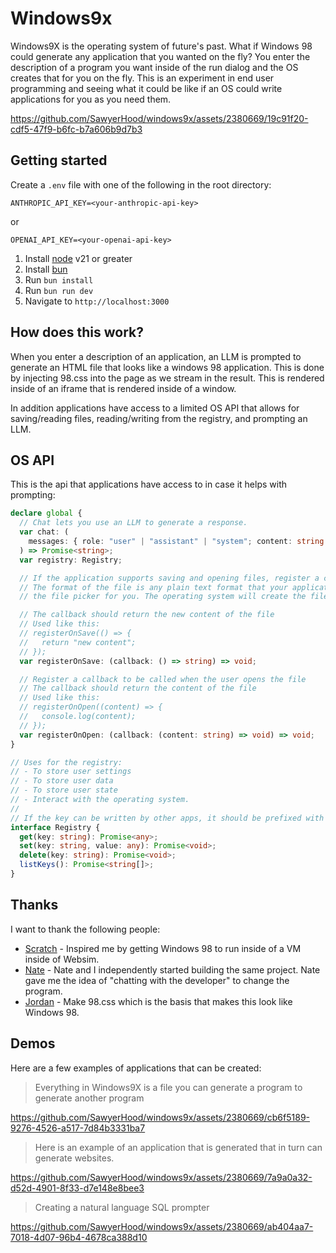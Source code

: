 # Windows9x

Windows9X is the operating system of future's past. What if Windows 98 could generate any application that you wanted on the fly? You enter the description of a program you want inside of the run dialog and the OS creates that for you on the fly. This is an experiment in end user programming and seeing what it could be like if an OS could write applications for you as you need them.

https://github.com/SawyerHood/windows9x/assets/2380669/19c91f20-cdf5-47f9-b6fc-b7a606b9d7b3

## Getting started

Create a `.env` file with one of the following in the root directory:

```
ANTHROPIC_API_KEY=<your-anthropic-api-key>
```

or

```
OPENAI_API_KEY=<your-openai-api-key>
```

1. Install [node](https://nodejs.org/en) v21 or greater
2. Install [bun](https://bun.sh/docs/installation)
3. Run `bun install`
4. Run `bun run dev`
5. Navigate to `http://localhost:3000`

## How does this work?

When you enter a description of an application, an LLM is prompted to generate an HTML file that looks like a windows 98 application. This is done by injecting 98.css into the page as we stream in the result. This is rendered inside of an iframe that is rendered inside of a window.

In addition applications have access to a limited OS API that allows for saving/reading files, reading/writing from the registry, and prompting an LLM.

## OS API

This is the api that applications have access to in case it helps with prompting:

```typescript
declare global {
  // Chat lets you use an LLM to generate a response.
  var chat: (
    messages: { role: "user" | "assistant" | "system"; content: string }[]
  ) => Promise<string>;
  var registry: Registry;

  // If the application supports saving and opening files, register a callback to be called when the user saves/opens the file.
  // The format of the file is any plain text format that your application can read. If these are registered the OS will create
  // the file picker for you. The operating system will create the file menu for you.

  // The callback should return the new content of the file
  // Used like this:
  // registerOnSave(() => {
  //   return "new content";
  // });
  var registerOnSave: (callback: () => string) => void;

  // Register a callback to be called when the user opens the file
  // The callback should return the content of the file
  // Used like this:
  // registerOnOpen((content) => {
  //   console.log(content);
  // });
  var registerOnOpen: (callback: (content: string) => void) => void;
}

// Uses for the registry:
// - To store user settings
// - To store user data
// - To store user state
// - Interact with the operating system.
//
// If the key can be written by other apps, it should be prefixed with "public_"
interface Registry {
  get(key: string): Promise<any>;
  set(key: string, value: any): Promise<void>;
  delete(key: string): Promise<void>;
  listKeys(): Promise<string[]>;
}
```

## Thanks

I want to thank the following people:

- [Scratch](https://x.com/DrBriefsScratch) - Inspired me by getting Windows 98 to run inside of a VM inside of Websim.
- [Nate](https://x.com/nateparrott) - Nate and I independently started building the same project. Nate gave me the idea of "chatting with the developer" to change the program.
- [Jordan](https://x.com/jdan) - Make 98.css which is the basis that makes this look like Windows 98.

## Demos

Here are a few examples of applications that can be created:

> Everything in Windows9X is a file you can generate a program to generate another program

https://github.com/SawyerHood/windows9x/assets/2380669/cb6f5189-9276-4526-a517-7d84b3331ba7

> Here is an example of an application that is generated that in turn can generate websites.

https://github.com/SawyerHood/windows9x/assets/2380669/7a9a0a32-d52d-4901-8f33-d7e148e8bee3

> Creating a natural language SQL prompter

https://github.com/SawyerHood/windows9x/assets/2380669/ab404aa7-7018-4d07-96b4-4678ca388d10
